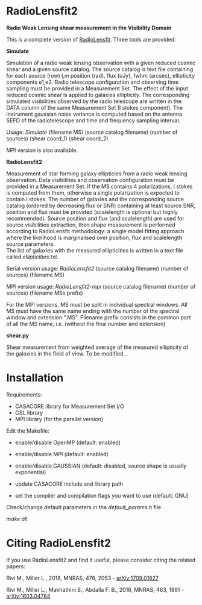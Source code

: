 # RadioLensfit2

**Radio Weak Lensing shear measurement in the Visibility Domain**

This is a complete version of [RadioLensfit](https://github.com/marziarivi/RadioLensfit).
Three tools are provided:

**Simulate**

Simulation of a radio weak lensing observation with a given reduced cosmic shear and a given source catalog.
The source catalog is text file containing for each source (row) l,m position (rad), flux (uJy), fwhm (arcsec), ellipticity components e1,e2.
Radio telescope configuration and observing time sampling must be provided in a Measurement Set.
The effect of the input reduced cosmic shear is applied to galaxies ellipticity. 
The corresponding simulated visibilities observed by the radio telescope are written in the DATA column of the same Measurement Set (I stokes component). 
The instrument gaussian noise variance is computed based on the antenna SEFD of the radiotelescope and time and frequency sampling interval.

Usage: *Simulate* (filename MS) (source catalog filename) (number of sources) (shear coord_1) (shear coord_2)
 
MPI version is also available.

**RadioLensfit2**

Measurement of star forming galaxy ellipticies from a radio weak lensing observation.
Data visibilities and observation configuration must be provided in a Measurement Set. If the MS contains 4 polarizations, I stokes is computed from them, otherwise a single polarization is expected to contain I stokes.
The number of galaxies and the corresponding source catalog (ordered by decreasing flux or SNR) containing at least source SNR, position and flux must be provided (scalelength is optional but highly recommended). Source position and flux (and scalelength) are used for source visibilities extraction, then shape measurement is performed according to RadioLensfit methodology: a single model fitting approach where the likelihood is marginalised over position, flux and scalelength source parameters.  
The list of galaxies with the measured ellipticities is written in a text file called *ellipticities.txt*.

Serial version usage: *RadioLensfit2* (source catalog filename) (number of sources) (filename MS)

MPI version usage: *RadioLensfit2-mpi* (source catalog filename) (number of sources) (filename MSs prefix)

For the MPI versions, MS must be split in individual spectral windows. All MS must have the same name ending with the number of the spectral window and extension  ".MS".
Filename prefix consists in the common part of all the MS name, i.e. (without the final number and extension)  
 
**shear.py** 

Shear measurement from weighted average of the measured ellipticity of the galaxies in the field of view. 
To be modified...


# Installation

Requirements:
- CASACORE library for Measurement Set I/O
- GSL library 
- MPI library (for the parallel version)

Edit the Makefile:

- enable/disable OpenMP (default: enabled)
- enable/disable MPI (default: enabled)
- enable/disable GAUSSIAN (default: disabled, source shape is usually exponential)

- update CASACORE include and library path
- set the compiler and compilation flags you want to use (default: GNU)

Check/change default parameters in the *default_params.h* file 

*make all*

# Citing RadioLensfit2

If you use RadioLensfit2 and find it useful, please consider citing the related papers:

Rivi M., Miller L., 2018, MNRAS, 476, 2053 - [arXiv:1709.01827](https://arxiv.org/abs/1709.01827)

Rivi M., Miller L., Makhathini S., Abdalla F. B., 2016, MNRAS, 463, 1881 - [arXiv:1603.04784](https://arxiv.org/abs/1603.04784)
